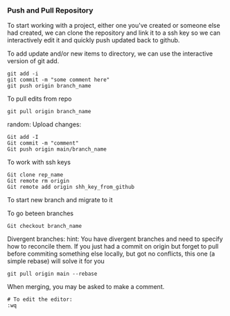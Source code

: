 ### Push and Pull Repository  
To start working with a project, either one you've created or someone else had created, we can clone the repository and link it to a ssh key so we can interactively edit it and quickly push updated back to github.


To add update and/or new items to directory, we can use the interactive version of git add.
```
git add -i
git commit -m "some comment here"
git push origin branch_name
```


To pull edits from repo
```
git pull origin branch_name
```


random:
Upload changes:
```
Git add -I
Git commit -m "comment"
Git push origin main/branch_name
```

To work with ssh keys
```
Git clone rep_name
Git remote rm origin
Git remote add origin shh_key_from_github
```

To start new branch and migrate to it

To go beteen branches
```
Git checkout branch_name
```


Divergent branches:
hint: You have divergent branches and need to specify how to reconcile them.
If you just had a commit on origin but forget to pull before commiting something else locally, but got no conflicts, this one (a simple rebase) will solve it for you

```
git pull origin main --rebase
```

When merging, you may be asked to make a comment.
```
# To edit the editor:
:wq
```

